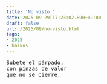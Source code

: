 ```yaml
---
title: 'No visto.'
date: 2025-09-29T17:23:02.890+02:00
draft: false
url: /2025/09/no-visto.html
tags:
- 2025
- haikus
---
```


<pre>
Subete el párpado,
con pinzas de valor
que no se cierre.
</pre>
